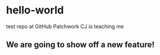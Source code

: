 # hello-world
test repo at GitHub Patchwork
CJ is teaching me

## We are going to show off a new feature!
